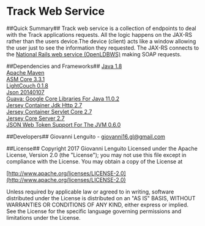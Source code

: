 # Track Web Service
##Quick Summary##
Track web service is a collection of endpoints to deal with the Track applications requests. All the logic happens on the JAX-RS rather than the users device.The device (client) acts like a window allowing the user just to see the information they requested. The JAX-RS connects to the [National Rails web service (OpenLDBWS)](https://lite.realtime.nationalrail.co.uk/OpenLDBWS/) making SOAP requests.  


##Dependencies and Frameworks##
[Java 1.8](http://www.oracle.com/technetwork/java/javase/downloads/jdk8-downloads-2133151.html)<br>
[Apache Maven](https://maven.apache.org/)<br>
[ASM Core 3.3.1](https://mvnrepository.com/artifact/asm/asm)<br>
[LightCouch 0.1.8](https://mvnrepository.com/artifact/org.lightcouch/lightcouch)<br>
[Json 20140107](https://mvnrepository.com/artifact/org.json/json)<br>
[Guava: Google Core Libraries For Java 11.0.2](https://mvnrepository.com/artifact/com.google.guava/guava)<br>
[Jersey Container Jdk Http 2.7](https://mvnrepository.com/artifact/org.glassfish.jersey.containers/jersey-container-jdk-http)<br>
[Jersey Container Servlet Core 2.7](https://mvnrepository.com/artifact/org.glassfish.jersey.containers/jersey-container-servlet-core)<br>
[Jersey Core Server 2.7](https://mvnrepository.com/artifact/org.glassfish.jersey.core/jersey-server)<br>
[JSON Web Token Support For The JVM 0.6.0](https://mvnrepository.com/artifact/io.jsonwebtoken/jjwt)<br>

##Developers##
Giovanni Lenguito - giovanni16.gl@gmail.com

##License##
Copyright 2017 Giovanni Lenguito
Licensed under the Apache License, Version 2.0 (the "License");
you may not use this file except in compliance with the License.
You may obtain a copy of the License at

[http://www.apache.org/licenses/LICENSE-2.0](http://www.apache.org/licenses/LICENSE-2.0)

Unless required by applicable law or agreed to in writing, software
distributed under the License is distributed on an "AS IS" BASIS,
WITHOUT WARRANTIES OR CONDITIONS OF ANY KIND, either express or implied.
See the License for the specific language governing permissions and
limitations under the License.
